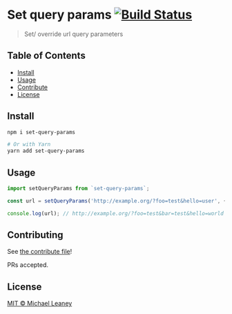 # Set query params [![Build Status](https://travis-ci.org/leahciMic/set-query-params.svg?branch=master)](https://travis-ci.org/leahciMic/set-query-params)

> Set/ override url query parameters

## Table of Contents

- [Install](#install)
- [Usage](#usage)
- [Contribute](#contribute)
- [License](#license)

## Install

```sh
npm i set-query-params

# Or with Yarn
yarn add set-query-params
```

## Usage

```js
import setQueryParams from `set-query-params`;

const url = setQueryParams('http://example.org/?foo=test&hello=user', { hello: 'world' });

console.log(url); // http://example.org/?foo=test&bar=test&hello=world
```

## Contributing

See [the contribute file](CONTRIBUTING.md)!

PRs accepted.

## License

[MIT © Michael Leaney](LICENSE)
